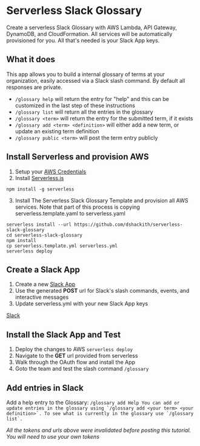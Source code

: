 
# Serverless Slack Glossary
Create a serverless Slack Glossary with AWS Lambda, API Gateway, DynamoDB, and CloudFormation. All services will be automatically provisioned for you. All that's needed is your Slack App keys.

## What it does ##
This app allows you to build a internal glossary of terms at your organization, easily accessed via a Slack slash command. By default all responses are private.

* ```/glossary help``` will return the entry for "help" and this can be customized in the last step of these instructions
* ```/glossary list``` will return all the entries in the glossary
* ```/glossary <term>``` will return the entry for the submitted term, if it exists
* ```/glossary add <term> <definition>``` will either add a new term, or update an existing term definition
* ```/glossary public <term>``` will post the term entry publicly

## Install Serverless and provision AWS
  
1. Setup your [AWS Credentials](https://github.com/serverless/serverless/blob/master/docs/providers/aws/guide/credentials.md)
2. Install [Serverless.js](https://serverless.com)

  ```
  npm install -g serverless
  ```
3. Install The Serverless Slack Glossary Template and provision all AWS services. Note that part of this process is copying serverless.template.yaml to serverless.yaml

  ```
  serverless install --url https://github.com/dshackith/serverless-slack-glossary
  cd serverless-slack-glossary
  npm install
  cp serverless.template.yml serverless.yml
  serverless deploy
  ```


## Create a Slack App
1. Create a new [Slack App](https://api.slack.com/apps/new)
2. Use the generated **POST** url for Slack's slash commands, events, and interactive messages
3. Update serverless.yml with your new Slack App keys

[Slack](https://api.slack.com/apps)




## Install the Slack App and Test

1. Deploy the changes to AWS `serverless deploy`
2. Navigate to the **GET** url provided from serverless
3. Walk through the OAuth flow and install the App
4. Goto the team and test the slash command `/glossary`

## Add entries in Slack
Add a help entry to the Glossary:
```/glossary add Help You can add or update entries in the glossary using `/glossary add <your term> <your definition>`. To see what is currently in the glossary use `/glossary list`.```




_All the tokens and urls above were invalidated before posting this tutorial. You will need to use your own tokens_
